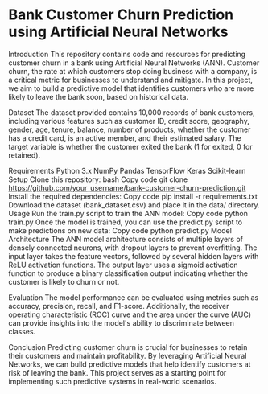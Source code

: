 # Bank Customer Churn Prediction using Artificial Neural Networks


Introduction
This repository contains code and resources for predicting customer churn in a bank using Artificial Neural Networks (ANN). Customer churn, the rate at which customers stop doing business with a company, is a critical metric for businesses to understand and mitigate. In this project, we aim to build a predictive model that identifies customers who are more likely to leave the bank soon, based on historical data.

Dataset
The dataset provided contains 10,000 records of bank customers, including various features such as customer ID, credit score, geography, gender, age, tenure, balance, number of products, whether the customer has a credit card, is an active member, and their estimated salary. The target variable is whether the customer exited the bank (1 for exited, 0 for retained).

Requirements
Python 3.x
NumPy
Pandas
TensorFlow
Keras
Scikit-learn
Setup
Clone this repository:
bash
Copy code
git clone https://github.com/your_username/bank-customer-churn-prediction.git
Install the required dependencies:
Copy code
pip install -r requirements.txt
Download the dataset (bank_dataset.csv) and place it in the data/ directory.
Usage
Run the train.py script to train the ANN model:
Copy code
python train.py
Once the model is trained, you can use the predict.py script to make predictions on new data:
Copy code
python predict.py
Model Architecture
The ANN model architecture consists of multiple layers of densely connected neurons, with dropout layers to prevent overfitting. The input layer takes the feature vectors, followed by several hidden layers with ReLU activation functions. The output layer uses a sigmoid activation function to produce a binary classification output indicating whether the customer is likely to churn or not.

Evaluation
The model performance can be evaluated using metrics such as accuracy, precision, recall, and F1-score. Additionally, the receiver operating characteristic (ROC) curve and the area under the curve (AUC) can provide insights into the model's ability to discriminate between classes.

Conclusion
Predicting customer churn is crucial for businesses to retain their customers and maintain profitability. By leveraging Artificial Neural Networks, we can build predictive models that help identify customers at risk of leaving the bank. This project serves as a starting point for implementing such predictive systems in real-world scenarios.
